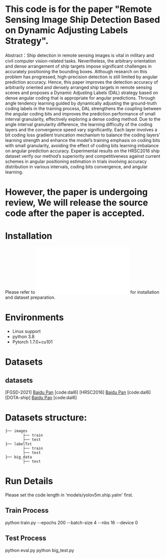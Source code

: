 # This code is for the paper "Remote Sensing Image Ship Detection Based on Dynamic Adjusting Labels Strategy".

Abstract：Ship detection in remote sensing images is vital in military and civil computer vision-related tasks. Nevertheless, the arbitrary orientation and dense arrangement of ship targets impose significant challenges in accurately positioning the bounding boxes. Although research on this problem has progressed, high-precision detection is still limited by angular prediction accuracy. Hence, this paper improves the detection accuracy of arbitrarily oriented and densely arranged ship targets in remote sensing scenes and proposes a Dynamic Adjusting Labels (DAL) strategy based on dense angular coding that is appropriate for angular predictions. Through angle tendency learning guided by dynamically adjusting the ground-truth coding labels in the training process, DAL strengthens the coupling between the angular coding bits and improves the prediction performance of small interval granularity, effectively exploring a dense coding method. Due to the angle interval granularity difference, the learning difficulty of the coding layers and the convergence speed vary significantly. Each layer involves a bit coding loss gradient truncation mechanism to balance the coding layers’ learning strength and enhance the model’s training emphasis on coding bits with small granularity, avoiding the effect of coding bits learning imbalance on angular prediction accuracy. Experimental results on the HRSC2016 ship dataset verify our method’s superiority and competitiveness against current schemes in angular positioning estimation in trials involving accuracy distribution in various intervals, coding bits convergence, and angular learning.

# However, the paper is undergoing review, We will release the source code after the paper is accepted.

# Installation
Please refer to ![install.md](./docs/install.md) for installation and dataset preparation.


# Environments
- Linux support
- python 3.8
- Pytorch 1.7.0+cu101


# Datasets
## datasets
[FGSD-2021] [Baidu Pan](https://pan.baidu.com/s/17L_AGBPu4ux2lUwec0r5JA) [code:dal6]
[HRSC2016] [Baidu Pan](https://pan.baidu.com/s/1guCbReb9ZpsUhMAo04Owbw) [code:dal6]
[DOTA-ship] [Baidu Pan](https://pan.baidu.com/s/1u02CWQfRCJD0VhcPGpBdyA) [code:dal6]

# Datasets structure:
```
├── images
        ├── train
        ├── test
├── labelTxt
        ├── train
        ├── test
├── big_data
        ├── test
```


# Run Details
Please set the code length in 'models/yolov5m.ship.yalm' first.
## Train Process
python train.py  --epochs 200 --batch-size 4 --nbs 16 --device 0
## Test Process
python eval.py
python big_test.py





